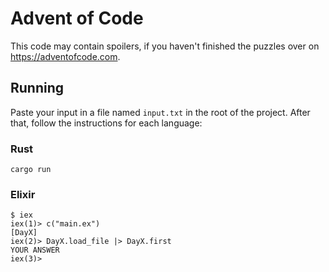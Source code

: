 # Advent of Code

This code may contain spoilers, if you haven't finished the puzzles over on
https://adventofcode.com.

## Running

Paste your input in a file named `input.txt` in the root of the project. After
that, follow the instructions for each language:

### Rust

```
cargo run
```

### Elixir

```
$ iex
iex(1)> c("main.ex")
[DayX]
iex(2)> DayX.load_file |> DayX.first
YOUR ANSWER
iex(3)>
```